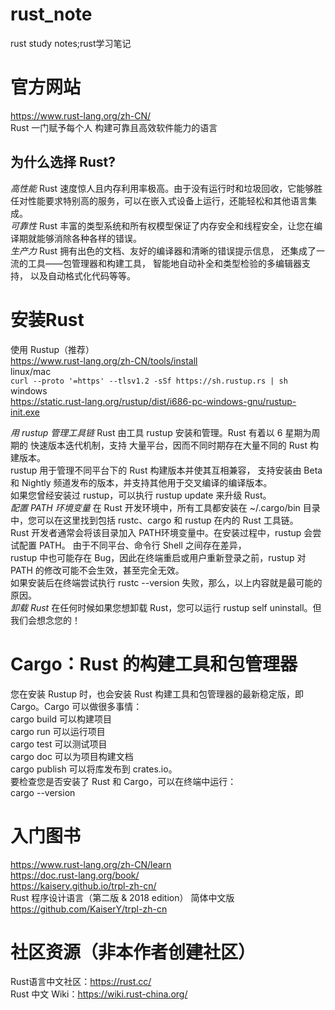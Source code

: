 # rust_note
rust study notes;rust学习笔记  
# 官方网站
https://www.rust-lang.org/zh-CN/  
Rust 一门赋予每个人 构建可靠且高效软件能力的语言  
## 为什么选择 Rust?
*高性能*
Rust 速度惊人且内存利用率极高。由于没有运行时和垃圾回收，它能够胜任对性能要求特别高的服务，可以在嵌入式设备上运行，还能轻松和其他语言集成。  
*可靠性*
Rust 丰富的类型系统和所有权模型保证了内存安全和线程安全，让您在编译期就能够消除各种各样的错误。  
*生产力*
Rust 拥有出色的文档、友好的编译器和清晰的错误提示信息， 还集成了一流的工具——包管理器和构建工具， 智能地自动补全和类型检验的多编辑器支持， 以及自动格式化代码等等。  
# 安装Rust
使用 Rustup（推荐）  
https://www.rust-lang.org/zh-CN/tools/install  
linux/mac  
`curl --proto '=https' --tlsv1.2 -sSf https://sh.rustup.rs | sh`  
windows  
https://static.rust-lang.org/rustup/dist/i686-pc-windows-gnu/rustup-init.exe  

*用 rustup 管理工具链*
Rust 由工具 rustup 安装和管理。Rust 有着以 6 星期为周期的 快速版本迭代机制，支持 大量平台，因而不同时期存在大量不同的 Rust 构建版本。  
rustup 用于管理不同平台下的 Rust 构建版本并使其互相兼容， 支持安装由 Beta 和 Nightly 频道发布的版本，并支持其他用于交叉编译的编译版本。  
如果您曾经安装过 rustup，可以执行 rustup update 来升级 Rust。  
*配置 PATH 环境变量*
在 Rust 开发环境中，所有工具都安装在 ~/.cargo/bin 目录中，您可以在这里找到包括 rustc、cargo 和 rustup 在内的 Rust 工具链。  
Rust 开发者通常会将该目录加入 PATH环境变量中。在安装过程中，rustup 会尝试配置 PATH。 由于不同平台、命令行 Shell 之间存在差异，  
rustup 中也可能存在 Bug，因此在终端重启或用户重新登录之前，rustup 对 PATH 的修改可能不会生效，甚至完全无效。  
如果安装后在终端尝试执行 rustc --version 失败，那么，以上内容就是最可能的原因。  
*卸载 Rust*
在任何时候如果您想卸载 Rust，您可以运行 rustup self uninstall。但我们会想念您的！  
# Cargo：Rust 的构建工具和包管理器
您在安装 Rustup 时，也会安装 Rust 构建工具和包管理器的最新稳定版，即 Cargo。Cargo 可以做很多事情：  
cargo build 可以构建项目  
cargo run 可以运行项目  
cargo test 可以测试项目  
cargo doc 可以为项目构建文档  
cargo publish 可以将库发布到 crates.io。  
要检查您是否安装了 Rust 和 Cargo，可以在终端中运行：  
cargo --version  
# 入门图书
https://www.rust-lang.org/zh-CN/learn  
https://doc.rust-lang.org/book/  
https://kaisery.github.io/trpl-zh-cn/  
Rust 程序设计语言（第二版 & 2018 edition） 简体中文版 https://github.com/KaiserY/trpl-zh-cn  
# 社区资源（非本作者创建社区）
Rust语言中文社区：https://rust.cc/  
Rust 中文 Wiki：https://wiki.rust-china.org/  
